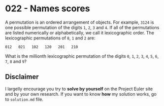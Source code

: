 # 022 - Names scores

A permutation is an ordered arrangement of objects. For example, `3124` is one possible permutation of the digits `1`, `2`, `3` and `4`. If all of the permutations are listed numerically or alphabetically, we call it lexicographic order. The lexicographic permutations of `0`, `1` and `2` are:

`012   021   102   120   201   210`

What is the millionth lexicographic permutation of the digits `0`, `1`, `2`, `3`, `4`, `5`, `6`, `7`, `8` and `9`?

## Disclaimer

I largelly encourage you try to **solve by yourself** on the Project Euler site and by your own research. If you want to know **how** my solution works, go to `solution.md` file.
